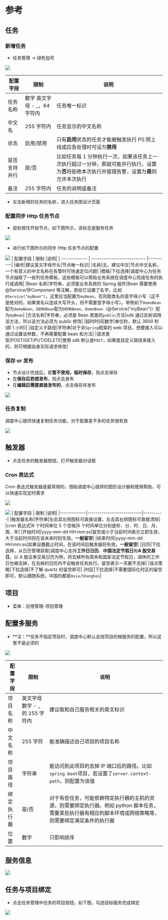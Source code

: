 # 参考

## 任务

### 新增任务

- 任务管理 -> 绿色加号

![](../assets/job-demo-executing-with-param-and-result.png)

| 配置字段     | 限制                          | 说明                                                                                                                                          |
| ------------ | ----------------------------- | --------------------------------------------------------------------------------------------------------------------------------------------- |
| 任务名称     | 数字 英文字母 - \_，64 字符内 | 任务唯一标识                                                                                                                                  |
| 中文名       | 255 字符内                    | 任务显示的中文名称                                                                                                                            |
| 状态         | 启用/禁用                     | 只有**启用**状态的任务才能被触发执行 PS:预上线或应急处理时可设为**禁用**                                                                      |
| 是否支持并行 | 是/否                         | 比如任务每 1 分钟执行一次，如果该任务上一次执行超过一分钟，那就可能并行执行，设置为**否**将拒绝本次执行并报错告警，设置为**是**则允许本次执行 |
| 备注         | 255 字符内                    | 任务的说明或备注                                                                                                                              |

- 左击新增的任务的名称，进入任务图设计页面

### 配置同步 Http 任务节点

- 鼠标按住开始节点，如下图所示，该标志是服务任务

![](../assets/job-append-service-task.png)

- 进行如下图所示的同步 Http 任务节点的配置

![](../assets/job-task-executing-with-param-and-result.png)
| 配置字段 | 限制 |说明|
| ------------- | --------------------------- |----------|
|编号|建议英文字母开头|节点唯一标识|
|名称|无，建议中文|节点中文名称，一个有意义的中文名称在告警时可快速定位问题|
|模板|下拉选择|调度中心为任务节点抽取了一些列任务模板，这些模板可以帮助业务系统在调度中心完成任务的执行或调用|
|Bean 名称|字符串，必须是业务系统的 Spring 组件|Bean 需要使用@Service/@Component 等注解，若给它设置了名字，比如`@Service("myBean")`，这里应当配置为`myBean`，否则取类名的首字母小写（这不是绝对的，如果类名以连续大写开头，则不需要首字母小写）。举例如下`DemoBean`配为`demoBean`，`DEMOBean`配为`DEMOBean`，`DemoBean`（@Service("myBean")）配为`myBean`|
|方法名称|字符串，必须是 Bean 里面的`public`方法|sdk 通过反射调用该方法，所以该方法必须为 public 修饰|
|超时时间|数字|单位秒，默认 3600 秒(即 1 小时)|
|自定义子路径|字符串|对于非`Spring`框架的 web 项目，想要接入可以通过设置该参数，不再需要配置 bean 和方法|
|请求类型|POST/GET/PUT/DELETE|使用 sdk 默认是`POST`，如果是自定义路径来接入的，则可根据自身实际请求修改|

### 保存 or 发布

- 节点设计完成后，若**暂不使用，临时保存**，则点击保存
- 在**保存后若想发布**，则点击发布
- 在**编辑后需要直接发布的**，点击保存并发布

![](../assets/job-save-publish.png)

### 任务复制

调度中心提供快速复制任务功能，对于配置差不多的任务很有效

![](../assets/job-copy.png)

## 触发器

- 点击任务的触发器按钮，打开触发器对话框

### Cron 表达式

Cron 表达式触发器是最常用的，借助调度中心提供的图形设计器和使用帮助，可以快速实现定时需求

![](../assets/job-trigger-cron-design.png)

![](../assets/job-trigger-cron.png)
| 配置字段 | 限制 |说明|
|-------------|---------------------------|----------|
|触发器名称|字符串|左击其左侧图标可直接设置，左击其右侧图标可直接清除|
|cron 表达式|6 个时间单位 5 个空格|6 个时间单位分别是秒、分、时、日、月、周、年|
|开始时间|yyyy-mm-dd HH:mm:ss|留空或小于当前时间表示立即生效，大于当前时间则在该未来时刻生效。**一般留空**|
|结束时间|yyyy-mm-dd HH:mm:ss|如果设置截止时间，在该时间后触发器将失效。**一般留空**|
|日历|下拉选择，从日历管理获取|调度中心支持**工作日日历**、**中国法定节假日**和**A 股交易日**，以 A 股证券交易日历为例，将去掉所有周末和国家法定节假日，调休的工作日也被去掉，在去掉的日历内不会触发任务执行。留空表示一天都不去掉|
|误点策略|下拉选择|不了解 quartz 的留空即可|
|时区|下拉选择|不需要国际化时区的留空即可，默认跟随系统，中国的都是`Asia/Shanghai`|

## 项目

- 菜单：应用管理-项目管理

## 配置多服务

- **注：**任务不指定项目时，调度中心默认会找项目的根服务的配置，所以这里不是必须的

![](../assets/project-tree-add.png)

| 配置字段   | 限制                            | 说明                                                                                                                                                         |
| ---------- | ------------------------------- | ------------------------------------------------------------------------------------------------------------------------------------------------------------ |
| 项目名称   | 英文字母 数字 - \_的 255 字符内 | 建议取和自己服务相关的英文标识                                                                                                                               |
| 中文名称   | 255 字符                        | 能准确描述自己项目的项目名称                                                                                                                                 |
| 项目路径   | 字符串                          | 能访问到此项目的去掉 IP 端口后的路径。比如`spring boot`项目，若设置了`server.context-path`，则配置为该值                                                     |
| 绑定执行器 | 是/否                           | 对于有些任务，可能依赖特定执行器的主机的资源，则需要绑定执行器。例如 python 脚本任务，需要某些执行器有相应的脚本环境或网络策略等，则需要绑定满足条件的执行器 |
| 位置       | 数字                            | 只影响排序                                                                                                                                                   |

## 服务信息

![](.././assets/project-service.png)

## 任务与项目绑定

- 点击任务管理中任务的项目按钮，如下图，勾选目标服务完成绑定

![](.././assets/job-project-binding.png)
